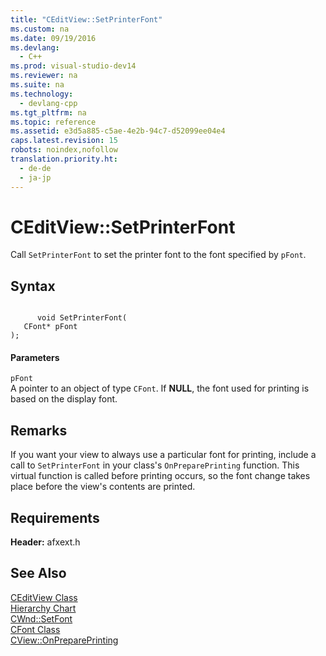 ```yaml
---
title: "CEditView::SetPrinterFont"
ms.custom: na
ms.date: 09/19/2016
ms.devlang: 
  - C++
ms.prod: visual-studio-dev14
ms.reviewer: na
ms.suite: na
ms.technology: 
  - devlang-cpp
ms.tgt_pltfrm: na
ms.topic: reference
ms.assetid: e3d5a885-c5ae-4e2b-94c7-d52099ee04e4
caps.latest.revision: 15
robots: noindex,nofollow
translation.priority.ht: 
  - de-de
  - ja-jp
---
```

# CEditView::SetPrinterFont
Call `SetPrinterFont` to set the printer font to the font specified by `pFont`.  
  
## Syntax  
  
```  
  
      void SetPrinterFont(  
   CFont* pFont   
);  
```  
  
#### Parameters  
 `pFont`  
 A pointer to an object of type `CFont`. If **NULL**, the font used for printing is based on the display font.  
  
## Remarks  
 If you want your view to always use a particular font for printing, include a call to `SetPrinterFont` in your class's `OnPreparePrinting` function. This virtual function is called before printing occurs, so the font change takes place before the view's contents are printed.  
  
## Requirements  
 **Header:** afxext.h  
  
## See Also  
 [CEditView Class](../vs140/CEditView-Class.md)   
 [Hierarchy Chart](../vs140/Hierarchy-Chart.md)   
 [CWnd::SetFont](../vs140/CWnd--SetFont.md)   
 [CFont Class](../vs140/CFont-Class.md)   
 [CView::OnPreparePrinting](../vs140/CView--OnPreparePrinting.md)